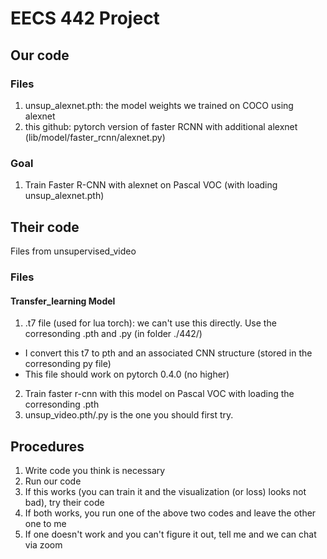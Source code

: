 # EECS 442 Project
## Our code
### Files
1. unsup_alexnet.pth: the model weights we trained on COCO using alexnet
2. this github: pytorch version of faster RCNN with additional alexnet (lib/model/faster_rcnn/alexnet.py)

### Goal
1. Train Faster R-CNN with alexnet on Pascal VOC (with loading unsup_alexnet.pth)


## Their code
Files from unsupervised_video
### Files
#### Transfer_learning Model
1. .t7 file (used for lua torch): we can't use this directly. Use the corresonding .pth and .py (in folder ./442/)
- I convert this t7 to pth and an associated CNN structure (stored in the corresonding py file)
- This file should work on pytorch 0.4.0 (no higher)
2. Train faster r-cnn with this model on Pascal VOC with loading the corresonding .pth
3. unsup_video.pth/.py is the one you should first try.

## Procedures
1. Write code you think is necessary
2. Run our code
3. If this works (you can train it and the visualization (or loss) looks not bad), try their code
4. If both works, you run one of the above two codes and leave the other one to me
5. If one doesn't work and you can't figure it out, tell me and we can chat via zoom